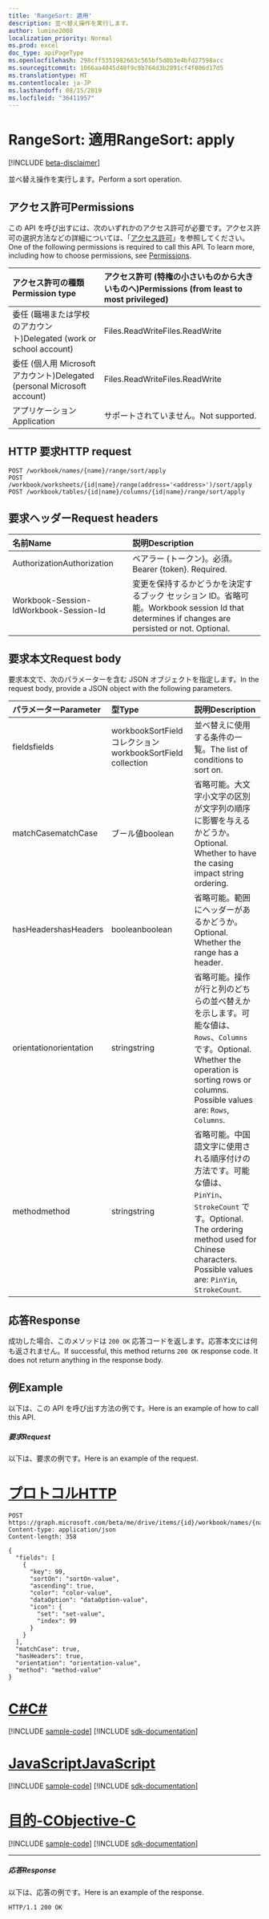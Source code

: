 ```yaml
---
title: 'RangeSort: 適用'
description: 並べ替え操作を実行します。
author: lumine2008
localization_priority: Normal
ms.prod: excel
doc_type: apiPageType
ms.openlocfilehash: 298cff5351982663c565bf5d0b3e4bfd27598acc
ms.sourcegitcommit: 1066aa4045d48f9c9b764d3b2891cf4f806d17d5
ms.translationtype: MT
ms.contentlocale: ja-JP
ms.lasthandoff: 08/15/2019
ms.locfileid: "36411957"
---
```

# <a name="rangesort-apply"></a><span data-ttu-id="fae1f-103">RangeSort: 適用</span><span class="sxs-lookup"><span data-stu-id="fae1f-103">RangeSort: apply</span></span>

[!INCLUDE [beta-disclaimer](../../includes/beta-disclaimer.md)]

<span data-ttu-id="fae1f-104">並べ替え操作を実行します。</span><span class="sxs-lookup"><span data-stu-id="fae1f-104">Perform a sort operation.</span></span>
## <a name="permissions"></a><span data-ttu-id="fae1f-105">アクセス許可</span><span class="sxs-lookup"><span data-stu-id="fae1f-105">Permissions</span></span>
<span data-ttu-id="fae1f-p101">この API を呼び出すには、次のいずれかのアクセス許可が必要です。アクセス許可の選択方法などの詳細については、「[アクセス許可](/graph/permissions-reference)」を参照してください。</span><span class="sxs-lookup"><span data-stu-id="fae1f-p101">One of the following permissions is required to call this API. To learn more, including how to choose permissions, see [Permissions](/graph/permissions-reference).</span></span>

|<span data-ttu-id="fae1f-108">アクセス許可の種類</span><span class="sxs-lookup"><span data-stu-id="fae1f-108">Permission type</span></span>      | <span data-ttu-id="fae1f-109">アクセス許可 (特権の小さいものから大きいものへ)</span><span class="sxs-lookup"><span data-stu-id="fae1f-109">Permissions (from least to most privileged)</span></span>              |
|:--------------------|:---------------------------------------------------------|
|<span data-ttu-id="fae1f-110">委任 (職場または学校のアカウント)</span><span class="sxs-lookup"><span data-stu-id="fae1f-110">Delegated (work or school account)</span></span> | <span data-ttu-id="fae1f-111">Files.ReadWrite</span><span class="sxs-lookup"><span data-stu-id="fae1f-111">Files.ReadWrite</span></span>    |
|<span data-ttu-id="fae1f-112">委任 (個人用 Microsoft アカウント)</span><span class="sxs-lookup"><span data-stu-id="fae1f-112">Delegated (personal Microsoft account)</span></span> | <span data-ttu-id="fae1f-113">Files.ReadWrite</span><span class="sxs-lookup"><span data-stu-id="fae1f-113">Files.ReadWrite</span></span>    |
|<span data-ttu-id="fae1f-114">アプリケーション</span><span class="sxs-lookup"><span data-stu-id="fae1f-114">Application</span></span> | <span data-ttu-id="fae1f-115">サポートされていません。</span><span class="sxs-lookup"><span data-stu-id="fae1f-115">Not supported.</span></span> |

## <a name="http-request"></a><span data-ttu-id="fae1f-116">HTTP 要求</span><span class="sxs-lookup"><span data-stu-id="fae1f-116">HTTP request</span></span>
<!-- { "blockType": "ignored" } -->
```http
POST /workbook/names/{name}/range/sort/apply
POST /workbook/worksheets/{id|name}/range(address='<address>')/sort/apply
POST /workbook/tables/{id|name}/columns/{id|name}/range/sort/apply

```
## <a name="request-headers"></a><span data-ttu-id="fae1f-117">要求ヘッダー</span><span class="sxs-lookup"><span data-stu-id="fae1f-117">Request headers</span></span>
| <span data-ttu-id="fae1f-118">名前</span><span class="sxs-lookup"><span data-stu-id="fae1f-118">Name</span></span>       | <span data-ttu-id="fae1f-119">説明</span><span class="sxs-lookup"><span data-stu-id="fae1f-119">Description</span></span>|
|:---------------|:----------|
| <span data-ttu-id="fae1f-120">Authorization</span><span class="sxs-lookup"><span data-stu-id="fae1f-120">Authorization</span></span>  | <span data-ttu-id="fae1f-p102">ベアラー {トークン}。必須。</span><span class="sxs-lookup"><span data-stu-id="fae1f-p102">Bearer {token}. Required.</span></span> |
| <span data-ttu-id="fae1f-123">Workbook-Session-Id</span><span class="sxs-lookup"><span data-stu-id="fae1f-123">Workbook-Session-Id</span></span>  | <span data-ttu-id="fae1f-p103">変更を保持するかどうかを決定するブック セッション ID。省略可能。</span><span class="sxs-lookup"><span data-stu-id="fae1f-p103">Workbook session Id that determines if changes are persisted or not. Optional.</span></span>|

## <a name="request-body"></a><span data-ttu-id="fae1f-126">要求本文</span><span class="sxs-lookup"><span data-stu-id="fae1f-126">Request body</span></span>
<span data-ttu-id="fae1f-127">要求本文で、次のパラメーターを含む JSON オブジェクトを指定します。</span><span class="sxs-lookup"><span data-stu-id="fae1f-127">In the request body, provide a JSON object with the following parameters.</span></span>

| <span data-ttu-id="fae1f-128">パラメーター</span><span class="sxs-lookup"><span data-stu-id="fae1f-128">Parameter</span></span>    | <span data-ttu-id="fae1f-129">型</span><span class="sxs-lookup"><span data-stu-id="fae1f-129">Type</span></span>   |<span data-ttu-id="fae1f-130">説明</span><span class="sxs-lookup"><span data-stu-id="fae1f-130">Description</span></span>|
|:---------------|:--------|:----------|
|<span data-ttu-id="fae1f-131">fields</span><span class="sxs-lookup"><span data-stu-id="fae1f-131">fields</span></span>|<span data-ttu-id="fae1f-132">workbookSortField コレクション</span><span class="sxs-lookup"><span data-stu-id="fae1f-132">workbookSortField collection</span></span>|<span data-ttu-id="fae1f-133">並べ替えに使用する条件の一覧。</span><span class="sxs-lookup"><span data-stu-id="fae1f-133">The list of conditions to sort on.</span></span>|
|<span data-ttu-id="fae1f-134">matchCase</span><span class="sxs-lookup"><span data-stu-id="fae1f-134">matchCase</span></span>|<span data-ttu-id="fae1f-135">ブール値</span><span class="sxs-lookup"><span data-stu-id="fae1f-135">boolean</span></span>|<span data-ttu-id="fae1f-p104">省略可能。大文字小文字の区別が文字列の順序に影響を与えるかどうか。</span><span class="sxs-lookup"><span data-stu-id="fae1f-p104">Optional. Whether to have the casing impact string ordering.</span></span>|
|<span data-ttu-id="fae1f-138">hasHeaders</span><span class="sxs-lookup"><span data-stu-id="fae1f-138">hasHeaders</span></span>|<span data-ttu-id="fae1f-139">boolean</span><span class="sxs-lookup"><span data-stu-id="fae1f-139">boolean</span></span>|<span data-ttu-id="fae1f-p105">省略可能。範囲にヘッダーがあるかどうか。</span><span class="sxs-lookup"><span data-stu-id="fae1f-p105">Optional. Whether the range has a header.</span></span>|
|<span data-ttu-id="fae1f-142">orientation</span><span class="sxs-lookup"><span data-stu-id="fae1f-142">orientation</span></span>|<span data-ttu-id="fae1f-143">string</span><span class="sxs-lookup"><span data-stu-id="fae1f-143">string</span></span>|<span data-ttu-id="fae1f-p106">省略可能。操作が行と列のどちらの並べ替えかを示します。可能な値は、`Rows`、`Columns` です。</span><span class="sxs-lookup"><span data-stu-id="fae1f-p106">Optional. Whether the operation is sorting rows or columns.  Possible values are: `Rows`, `Columns`.</span></span>|
|<span data-ttu-id="fae1f-147">method</span><span class="sxs-lookup"><span data-stu-id="fae1f-147">method</span></span>|<span data-ttu-id="fae1f-148">string</span><span class="sxs-lookup"><span data-stu-id="fae1f-148">string</span></span>|<span data-ttu-id="fae1f-p107">省略可能。中国語文字に使用される順序付けの方法です。可能な値は、`PinYin`、`StrokeCount` です。</span><span class="sxs-lookup"><span data-stu-id="fae1f-p107">Optional. The ordering method used for Chinese characters.  Possible values are: `PinYin`, `StrokeCount`.</span></span>|

## <a name="response"></a><span data-ttu-id="fae1f-152">応答</span><span class="sxs-lookup"><span data-stu-id="fae1f-152">Response</span></span>

<span data-ttu-id="fae1f-p108">成功した場合、このメソッドは `200 OK` 応答コードを返します。応答本文には何も返されません。</span><span class="sxs-lookup"><span data-stu-id="fae1f-p108">If successful, this method returns `200 OK` response code. It does not return anything in the response body.</span></span>

## <a name="example"></a><span data-ttu-id="fae1f-155">例</span><span class="sxs-lookup"><span data-stu-id="fae1f-155">Example</span></span>
<span data-ttu-id="fae1f-156">以下は、この API を呼び出す方法の例です。</span><span class="sxs-lookup"><span data-stu-id="fae1f-156">Here is an example of how to call this API.</span></span>
##### <a name="request"></a><span data-ttu-id="fae1f-157">要求</span><span class="sxs-lookup"><span data-stu-id="fae1f-157">Request</span></span>
<span data-ttu-id="fae1f-158">以下は、要求の例です。</span><span class="sxs-lookup"><span data-stu-id="fae1f-158">Here is an example of the request.</span></span>

# <a name="httptabhttp"></a>[<span data-ttu-id="fae1f-159">プロトコル</span><span class="sxs-lookup"><span data-stu-id="fae1f-159">HTTP</span></span>](#tab/http)
<!-- {
  "blockType": "request",
  "name": "rangesort_apply"
}-->
```http
POST https://graph.microsoft.com/beta/me/drive/items/{id}/workbook/names/{name}/range/sort/apply
Content-type: application/json
Content-length: 358

{
  "fields": [
    {
      "key": 99,
      "sortOn": "sortOn-value",
      "ascending": true,
      "color": "color-value",
      "dataOption": "dataOption-value",
      "icon": {
        "set": "set-value",
        "index": 99
      }
    }
  ],
  "matchCase": true,
  "hasHeaders": true,
  "orientation": "orientation-value",
  "method": "method-value"
}
```
# <a name="ctabcsharp"></a>[<span data-ttu-id="fae1f-160">C#</span><span class="sxs-lookup"><span data-stu-id="fae1f-160">C#</span></span>](#tab/csharp)
[!INCLUDE [sample-code](../includes/snippets/csharp/rangesort-apply-csharp-snippets.md)]
[!INCLUDE [sdk-documentation](../includes/snippets/snippets-sdk-documentation-link.md)]

# <a name="javascripttabjavascript"></a>[<span data-ttu-id="fae1f-161">JavaScript</span><span class="sxs-lookup"><span data-stu-id="fae1f-161">JavaScript</span></span>](#tab/javascript)
[!INCLUDE [sample-code](../includes/snippets/javascript/rangesort-apply-javascript-snippets.md)]
[!INCLUDE [sdk-documentation](../includes/snippets/snippets-sdk-documentation-link.md)]

# <a name="objective-ctabobjc"></a>[<span data-ttu-id="fae1f-162">目的-C</span><span class="sxs-lookup"><span data-stu-id="fae1f-162">Objective-C</span></span>](#tab/objc)
[!INCLUDE [sample-code](../includes/snippets/objc/rangesort-apply-objc-snippets.md)]
[!INCLUDE [sdk-documentation](../includes/snippets/snippets-sdk-documentation-link.md)]

---


##### <a name="response"></a><span data-ttu-id="fae1f-163">応答</span><span class="sxs-lookup"><span data-stu-id="fae1f-163">Response</span></span>
<span data-ttu-id="fae1f-164">以下は、応答の例です。</span><span class="sxs-lookup"><span data-stu-id="fae1f-164">Here is an example of the response.</span></span> 
<!-- {
  "blockType": "response",
  "truncated": true,
  "@odata.type": "microsoft.graph.none"
} -->
```http
HTTP/1.1 200 OK
```

<!-- uuid: 8fcb5dbc-d5aa-4681-8e31-b001d5168d79
2015-10-25 14:57:30 UTC -->
<!--
{
  "type": "#page.annotation",
  "description": "RangeSort: apply",
  "keywords": "",
  "section": "documentation",
  "tocPath": "",
  "suppressions": [
  ]
}
-->
